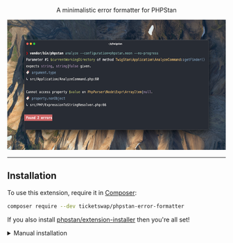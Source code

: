 <p align="center">
    A minimalistic error formatter for PHPStan
</p>

<p align="center">
    <img src="https://raw.githubusercontent.com/TicketSwap/phpstan-error-formatter/main/screenshot.png" alt="Screenshot" height="300">
</p>

------

## Installation

To use this extension, require it in [Composer](https://getcomposer.org/):

```bash
composer require --dev ticketswap/phpstan-error-formatter
```

If you also install [phpstan/extension-installer](https://github.com/phpstan/extension-installer) then you're all set!

<details>
  <summary>Manual installation</summary>

If you don't want to use `phpstan/extension-installer`, include extension.neon in your project's PHPStan config:

```neon
includes:
    - vendor/ticketswap/phpstan-error-formatter/extension.neon
```

## Usage

Configure PHPStan to use the `ticketswap` error formatter:
```neon
parameters:
    errorFormat: ticketswap
```

When you haven't done so, make sure to configure the [editorUrl](https://phpstan.org/user-guide/output-format#opening-file-in-an-editor):
```neon
parameters:
    editorUrl: 'phpstorm://open?file=%%file%%&line=%%line%%'
